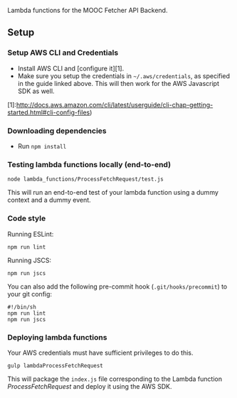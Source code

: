 Lambda functions for the MOOC Fetcher API Backend.

## Setup

### Setup AWS CLI and Credentials
* Install AWS CLI and [configure it][1].
* Make sure you setup the credentials in `~/.aws/credentials`, as specified in the guide linked above. This will then work for the AWS Javascript SDK as well.

[1]:http://docs.aws.amazon.com/cli/latest/userguide/cli-chap-getting-started.html#cli-config-files)

### Downloading dependencies
* Run `npm install`

### Testing lambda functions locally (end-to-end)

```
node lambda_functions/ProcessFetchRequest/test.js
```

This will run an end-to-end test of your lambda function using a dummy context and a dummy event.

### Code style
Running ESLint:

```
npm run lint
```

Running JSCS:

```
npm run jscs
```

You can also add the following pre-commit hook (`.git/hooks/precommit`) to your git config:

```
#!/bin/sh
npm run lint
npm run jscs
```

### Deploying lambda functions
Your AWS credentials must have sufficient privileges to do this.

```
gulp lambdaProcessFetchRequest
```

This will package the `index.js` file corresponding to the Lambda function _ProcessFetchRequest_ and deploy it using the AWS SDK.
